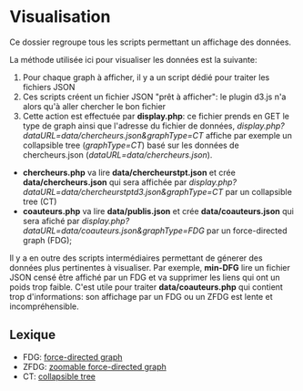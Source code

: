# Visualisation

Ce dossier regroupe tous les scripts permettant un affichage des données.

La méthode utilisée ici pour visualiser les données est la suivante:
1. Pour chaque graph à afficher, il y a un script dédié pour traiter les fichiers JSON
2. Ces scripts créent un fichier JSON "prêt à afficher": le plugin d3.js n'a alors qu'à aller chercher le bon fichier
3. Cette action est effectuée par **display.php**: ce fichier prends en GET le type de graph ainsi que l'adresse du fichier de données, *display.php?dataURL=data/chercheurs.json&graphType=CT* affiche par exemple un collapsible tree (*graphType=CT*) basé sur les données de chercheurs.json (*dataURL=data/chercheurs.json*).

- **chercheurs.php** va lire **data/chercheurstpt.json** et crée **data/chercheurs.json** qui sera affichée par *display.php?dataURL=data/chercheurstptd3.json&graphType=CT* par un collapsible tree (CT)
- **coauteurs.php** va lire **data/publis.json** et crée **data/coauteurs.json** qui sera afiché par *display.php?dataURL=data/coauteurs.json&graphType=FDG* par un force-directed graph (FDG);

Il y a en outre des scripts intermédiaires permettant de génerer des données plus pertinentes à visualiser. Par exemple, **min-DFG** lire un fichier JSON censé être affiché par un FDG et va supprimer les liens qui ont un poids trop faible. C'est utile pour traiter **data/coauteurs.php** qui contient trop d'informations: son affichage par un FDG ou un ZFDG est lente et incompréhensible.

## Lexique

- FDG: [force-directed graph](https://bl.ocks.org/mbostock/4062045)
- ZFDG: [zoomable force-directed graph](https://bl.ocks.org/pkerpedjiev/f2e6ebb2532dae603de13f0606563f5b)
- CT: [collapsible tree](https://bl.ocks.org/mbostock/4339083)
